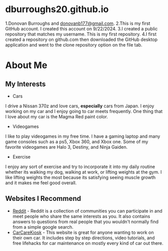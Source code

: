 # dburroughs20.github.io

1.Donovan Burroughs and donovanb177@gmail.com.
2.This is my first GitHub account. I created this account on 9/22/2024.
3.I created a public repository that matches my username. This is my first repository.
4.I first created a repository on github.com then downloaded the GitHub desktop application and went to the clone repository option on the file tab.

# About Me
## My Interests
* Cars
 
I drive a Nissan 370z and love cars, **especially** cars from Japan. 
I enjoy working on my car and I enjoy going to car meets frequently.
 One thing that I love about my car is the Magma Red paint color.

* Videogames

 I like to play videogames in my free time.
I have a gaming laptop and many game consoles such as a ps5, Xbox 360, and Xbox one.
Some of my favorite videogames are Halo 3, Destiny, and Ninja Gaiden.

* Exercise
 
 I enjoy any sort of exercise and try to incorporate it into my daily routine whether its walking my dog, walking at work, or lifting weights at the gym.
 I like lifting weights the most because its satisfying seeing muscle growth and it makes me feel good overall.

## Websites I Recommend
	
- [Reddit](https://www.reddit.com) - Reddit is a collection of communities you can participate in and meet people who share the same interests as you. It also contains answers to questions from real people that you wouldn't normally find from a simple google search. 
- [CarCareKiosk](https://www.carcarekiosk.com) - This website is great for anyone wanting to work on their own car. It includes step by step directions, video tutorials, and free lifehacks for car maintenance on mostly every kind of car out there.

  
 
